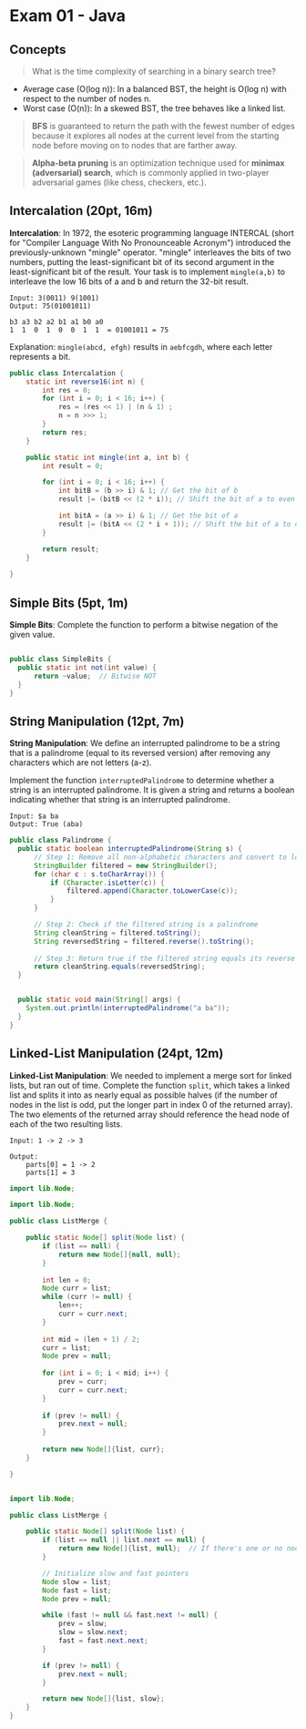 # Exam 01 - Java

## Concepts

> What is the time complexity of searching in a binary search tree?

- Average case (O(log n)): In a balanced BST, the height is O(log n) with respect to the number of nodes n.
- Worst case (O(n)): In a skewed BST, the tree behaves like a linked list.

> **BFS** is guaranteed to return the path with the fewest number of edges because it explores all nodes at the current level from the starting node before moving on to nodes that are farther away.

> **Alpha-beta pruning** is an optimization technique used for **minimax (adversarial) search**, which is commonly applied in two-player adversarial games (like chess, checkers, etc.).




## Intercalation (20pt, 16m)

**Intercalation**: In 1972, the esoteric programming language INTERCAL (short for "Compiler Language With No Pronounceable Acronym") introduced the previously-unknown "mingle" operator. "mingle" interleaves the bits of two numbers, putting the least-significant bit of its second argument in the least-significant bit of the result. Your task is to implement `mingle(a,b)` to interleave the low 16 bits of a and b and return the 32-bit result.

```
Input: 3(0011) 9(1001)
Output: 75(01001011)

b3 a3 b2 a2 b1 a1 b0 a0
1  1  0  1  0  0  1  1  = 01001011 = 75
```

Explanation: `mingle(abcd, efgh)` results in `aebfcgdh`, where each letter represents a bit.


```java
public class Intercalation {
    static int reverse16(int n) {
        int res = 0;
        for (int i = 0; i < 16; i++) {
            res = (res << 1) | (n & 1) ;
            n = n >>> 1;
        }
        return res;
    }

    public static int mingle(int a, int b) {
        int result = 0;

        for (int i = 0; i < 16; i++) {
            int bitB = (b >> i) & 1; // Get the bit of b
            result |= (bitB << (2 * i)); // Shift the bit of a to even positions

            int bitA = (a >> i) & 1; // Get the bit of a
            result |= (bitA << (2 * i + 1)); // Shift the bit of a to odd positions
        }

        return result;
    }
  
}
```





## Simple Bits (5pt, 1m)

**Simple Bits**: Complete the function to perform a bitwise negation of the given value.


```java

public class SimpleBits {
  public static int not(int value) {
      return ~value;  // Bitwise NOT
  }
}

```





## String Manipulation (12pt, 7m)

**String Manipulation**: We define an interrupted palindrome to be a string that is a palindrome (equal to its reversed version) after removing any characters which are not letters (a-z).

Implement the function `interruptedPalindrome` to determine whether a string is an interrupted palindrome. It is given a string and returns a boolean indicating whether that string is an interrupted palindrome.

```
Input: $a ba
Output: True (aba)
```

```java
public class Palindrome {
  public static boolean interruptedPalindrome(String s) {
      // Step 1: Remove all non-alphabetic characters and convert to lowercase
      StringBuilder filtered = new StringBuilder();
      for (char c : s.toCharArray()) {
          if (Character.isLetter(c)) {
              filtered.append(Character.toLowerCase(c));
          }
      }

      // Step 2: Check if the filtered string is a palindrome
      String cleanString = filtered.toString();
      String reversedString = filtered.reverse().toString();
      
      // Step 3: Return true if the filtered string equals its reverse
      return cleanString.equals(reversedString);
  }


  public static void main(String[] args) {
    System.out.println(interruptedPalindrome("a ba"));
  }
}
```





## Linked-List Manipulation (24pt, 12m)

**Linked-List Manipulation**: We needed to implement a merge sort for linked lists, but ran out of time. Complete the function `split`, which takes a linked list and splits it into as nearly equal as possible halves (if the number of nodes in the list is odd, put the longer part in index 0 of the returned array). The two elements of the returned array should reference the head node of each of the two resulting lists.

```
Input: 1 -> 2 -> 3

Output:
    parts[0] = 1 -> 2
    parts[1] = 3
```


```java
import lib.Node;

import lib.Node;

public class ListMerge {

    public static Node[] split(Node list) {
        if (list == null) {
            return new Node[]{null, null};
        }
        
        int len = 0;
        Node curr = list;
        while (curr != null) {
            len++;
            curr = curr.next;
        }
        
        int mid = (len + 1) / 2;
        curr = list;
        Node prev = null;
        
        for (int i = 0; i < mid; i++) {
            prev = curr;
            curr = curr.next;
        }
        
        if (prev != null) {
            prev.next = null;
        }
        
        return new Node[]{list, curr};
    }

}
```

```java

import lib.Node;

public class ListMerge {

    public static Node[] split(Node list) {
        if (list == null || list.next == null) {
            return new Node[]{list, null};  // If there's one or no node, no split is needed
        }

        // Initialize slow and fast pointers
        Node slow = list;
        Node fast = list;
        Node prev = null;

        while (fast != null && fast.next != null) {
            prev = slow;
            slow = slow.next;
            fast = fast.next.next;
        }

        if (prev != null) {
            prev.next = null;
        }

        return new Node[]{list, slow};
    }
}
```
